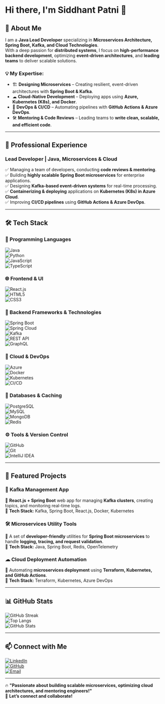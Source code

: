 # Hi there, I'm Siddhant Patni 👋  

## 🚀 About Me  
I am a **Java Lead Developer** specializing in **Microservices Architecture, Spring Boot, Kafka, and Cloud Technologies**.  
With a deep passion for **distributed systems**, I focus on **high-performance backend development**, optimizing **event-driven architectures**, and **leading teams** to deliver scalable solutions.  

### 💡 My Expertise:  
- 🏗 **Designing Microservices** – Creating resilient, event-driven architectures with **Spring Boot & Kafka**.  
- ☁ **Cloud-Native Development** – Deploying apps using **Azure, Kubernetes (K8s), and Docker**.  
- 🚀 **DevOps & CI/CD** – Automating pipelines with **GitHub Actions & Azure DevOps**.  
- 🛠 **Mentoring & Code Reviews** – Leading teams to **write clean, scalable, and efficient code**.  

---

## 💼 Professional Experience  
### **Lead Developer | Java, Microservices & Cloud**  
✅ Managing a team of developers, conducting **code reviews & mentoring**.  
✅ Building **highly scalable Spring Boot microservices** for enterprise applications.  
✅ Designing **Kafka-based event-driven systems** for real-time processing.  
✅ **Containerizing & deploying** applications on **Kubernetes (K8s) in Azure Cloud**.  
✅ Improving **CI/CD pipelines** using **GitHub Actions & Azure DevOps**.  

---

## 🛠️ Tech Stack  

### 🔹 Programming Languages  
![Java](https://img.shields.io/badge/Java-ED8B00?style=flat-square&logo=java&logoColor=white)  
![Python](https://img.shields.io/badge/Python-3776AB?style=flat-square&logo=python&logoColor=white)  
![JavaScript](https://img.shields.io/badge/JavaScript-F7DF1E?style=flat-square&logo=javascript&logoColor=black)  
![TypeScript](https://img.shields.io/badge/TypeScript-007ACC?style=flat-square&logo=typescript&logoColor=white)  

### 🌐 Frontend & UI  
![React.js](https://img.shields.io/badge/React-20232A?style=flat-square&logo=react&logoColor=61DAFB)  
![HTML5](https://img.shields.io/badge/HTML5-E34F26?style=flat-square&logo=html5&logoColor=white)  
![CSS3](https://img.shields.io/badge/CSS3-1572B6?style=flat-square&logo=css3&logoColor=white)  

### 🔹 Backend Frameworks & Technologies  
![Spring Boot](https://img.shields.io/badge/Spring%20Boot-6DB33F?style=flat-square&logo=spring&logoColor=white)  
![Spring Cloud](https://img.shields.io/badge/Spring%20Cloud-6DB33F?style=flat-square&logo=spring&logoColor=white)  
![Kafka](https://img.shields.io/badge/Apache%20Kafka-231F20?style=flat-square&logo=apache-kafka&logoColor=white)  
![REST API](https://img.shields.io/badge/REST%20API-005571?style=flat-square&logo=rest&logoColor=white)  
![GraphQL](https://img.shields.io/badge/GraphQL-E10098?style=flat-square&logo=graphql&logoColor=white)  

### 🔹 Cloud & DevOps  
![Azure](https://img.shields.io/badge/Azure-0078D4?style=flat-square&logo=microsoft-azure&logoColor=white)  
![Docker](https://img.shields.io/badge/Docker-2496ED?style=flat-square&logo=docker&logoColor=white)  
![Kubernetes](https://img.shields.io/badge/Kubernetes-326CE5?style=flat-square&logo=kubernetes&logoColor=white)  
![CI/CD](https://img.shields.io/badge/CI/CD-4285F4?style=flat-square&logo=github-actions&logoColor=white)  

### 🔹 Databases & Caching  
![PostgreSQL](https://img.shields.io/badge/PostgreSQL-336791?style=flat-square&logo=postgresql&logoColor=white)  
![MySQL](https://img.shields.io/badge/MySQL-4479A1?style=flat-square&logo=mysql&logoColor=white)  
![MongoDB](https://img.shields.io/badge/MongoDB-47A248?style=flat-square&logo=mongodb&logoColor=white)  
![Redis](https://img.shields.io/badge/Redis-DC382D?style=flat-square&logo=redis&logoColor=white)  

### ⚙️ Tools & Version Control  
![GitHub](https://img.shields.io/badge/GitHub-181717?style=flat-square&logo=github&logoColor=white)  
![Git](https://img.shields.io/badge/Git-F05032?style=flat-square&logo=git&logoColor=white)  
![IntelliJ IDEA](https://img.shields.io/badge/IntelliJ%20IDEA-000000?style=flat-square&logo=intellij-idea&logoColor=white)  

---

## 📌 Featured Projects  

### 🚀 **Kafka Management App**  
🔹 **React.js + Spring Boot** web app for managing **Kafka clusters**, creating topics, and monitoring real-time logs.  
🔹 **Tech Stack:** Kafka, Spring Boot, React.js, Docker, Kubernetes  

### 🛠 **Microservices Utility Tools**  
🔹 A set of **developer-friendly** utilities for **Spring Boot microservices** to handle **logging, tracing, and request validation**.  
🔹 **Tech Stack:** Java, Spring Boot, Redis, OpenTelemetry  

### ☁ **Cloud Deployment Automation**  
🔹 Automating **microservices deployment** using **Terraform, Kubernetes, and GitHub Actions**.  
🔹 **Tech Stack:** Terraform, Kubernetes, Azure DevOps  

---

## 📊 GitHub Stats  

![GitHub Streak](https://github-readme-streak-stats.herokuapp.com/?user=siddhantpatni0407&theme=dark)  
![Top Langs](https://github-readme-stats.vercel.app/api/top-langs/?username=siddhantpatni0407&layout=compact&theme=dark)  
![GitHub Stats](https://github-readme-stats.vercel.app/api?username=siddhantpatni0407&show_icons=true&theme=dark)  

---

## 📫 Connect with Me  

[![LinkedIn](https://img.shields.io/badge/LinkedIn-0A66C2?style=flat-square&logo=linkedin&logoColor=white)](https://linkedin.com/in/siddhantpatni0407)  
[![GitHub](https://img.shields.io/badge/GitHub-181717?style=flat-square&logo=github&logoColor=white)](https://github.com/siddhantpatni0407)  
[![Email](https://img.shields.io/badge/Email-D14836?style=flat-square&logo=gmail&logoColor=white)](mailto:siddhant4patni@gmail.com)  

---

🔥 **"Passionate about building scalable microservices, optimizing cloud architectures, and mentoring engineers!"**  
🚀 **Let’s connect and collaborate!**  

